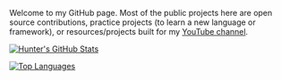 Welcome to my GitHub page. Most of the public projects here are open source contributions, practice projects (to learn a new language or framework), or  resources/projects built for my [YouTube channel](https://youtube.com/c/huntabyte).


[![Hunter's GitHub Stats](https://github-readme-stats.vercel.app/api?username=huntabyte&show_icons=true&layout=compact&theme=dark)](https://github.com/huntabyte)

[![Top Languages](https://github-readme-stats.vercel.app/api/top-langs/?username=huntabyte&layout=compact&theme=dark)](https://github.com/huntabyte)
